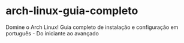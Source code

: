 # arch-linux-guia-completo
Domine o Arch Linux! Guia completo de instalação e configuração em português - Do iniciante ao avançado

